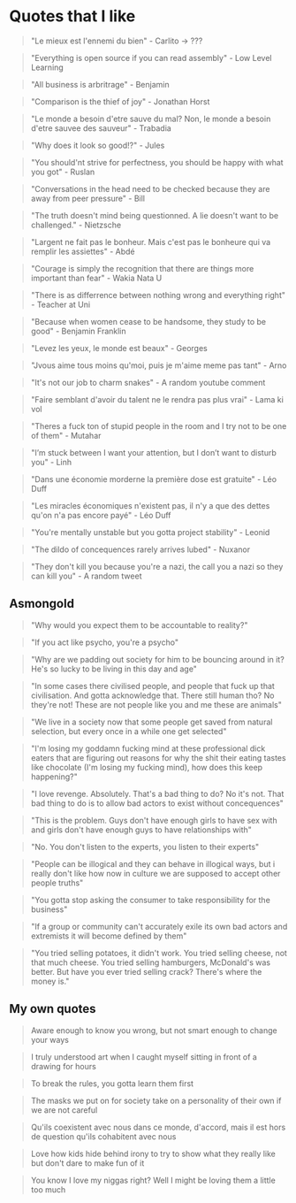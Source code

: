 # Quotes that I like

> "Le mieux est l'ennemi du bien" - Carlito -> ???

> "Everything is open source if you can read assembly" - Low Level Learning

> "All business is arbritrage" - Benjamin

> "Comparison is the thief of joy" - Jonathan Horst

> "Le monde a besoin d'etre sauve du mal? Non, le monde a besoin d'etre sauvee des sauveur" - Trabadia

> "Why does it look so good!?" - Jules

> "You should'nt strive for perfectness, you should be happy with what you got" - Ruslan

> "Conversations in the head need to be checked because they are away from peer pressure" - Bill

> "The truth doesn't mind being questionned. A lie doesn't want to be challenged." - Nietzsche

> "Largent ne fait pas le bonheur. Mais c'est pas le bonheure qui va remplir les assiettes" - Abdé

> "Courage is simply the recognition that there are things more important than fear" - Wakia Nata U

> "There is as differrence between nothing wrong and everything right" - Teacher at Uni

> "Because when women cease to be handsome, they study to be good" - Benjamin Franklin

> "Levez les yeux, le monde est beaux" - Georges

> "Jvous aime tous moins qu'moi, puis je m'aime meme pas tant" - Arno

> "It's not our job to charm snakes" - A random youtube comment

> "Faire semblant d'avoir du talent ne le rendra pas plus vrai" - Lama ki vol

> "Theres a fuck ton of stupid people in the room and I try not to be one of them" - Mutahar

> "I’m stuck between I want your attention, but I don’t want to disturb you" - Linh

> "Dans une économie morderne la première dose est gratuite" - Léo Duff

> "Les miracles économiques n'existent pas, il n'y a que des dettes qu'on n'a pas encore payé" - Léo Duff

> "You're mentally unstable but you gotta project stability" - Leonid

> "The dildo of concequences rarely arrives lubed" - Nuxanor

> "They don't kill you because you're a nazi, the call you a nazi so they can kill you" - A random tweet

## Asmongold

> "Why would you expect them to be accountable to reality?"

> "If you act like psycho, you're a psycho"

> "Why are we padding out society for him to be bouncing around in it? He's so lucky to be living in this day and age"

> "In some cases there civilised people, and people that fuck up that civilisation. And gotta acknowledge that. There still human tho? No they're not! These are not people like you and me these are animals"

> "We live in a society now that some people get saved from natural selection, but every once in a while one get selected"

> "I'm losing my goddamn fucking mind at these professional dick eaters that are figuring out reasons for why the shit their eating tastes like chocolate (I'm losing my fucking mind), how does this keep happening?"

> "I love revenge. Absolutely. That's a bad thing to do? No it's not. That bad thing to do is to allow bad actors to exist without concequences"

> "This is the problem. Guys don't have enough girls to have sex with and girls don't have enough guys to have relationships with"

> "No. You don't listen to the experts, you listen to their experts"

> "People can be illogical and they can behave in illogical ways, but i really don't like how now in culture we are supposed to accept other people truths"

> "You gotta stop asking the consumer to take responsibility for the business"

> "If a group or community can't accurately exile its own bad actors and extremists it will become defined by them"

> "You tried selling potatoes, it didn't work. You tried selling cheese, not that much cheese. You tried selling hamburgers, McDonald's was better. But have you ever tried selling crack? There's where the money is."

## My own quotes

> Aware enough to know you wrong, but not smart enough to change your ways

> I truly understood art when I caught myself sitting in front of a drawing for hours

> To break the rules, you gotta learn them first

> The masks we put on for society take on a personality of their own if we are not careful

> Qu'ils coexistent avec nous dans ce monde, d'accord, mais il est hors de question qu'ils cohabitent avec nous

> Love how kids hide behind irony to try to show what they really like but don't dare to make fun of it

> You know I love my niggas right? Well I might be loving them a little too much
